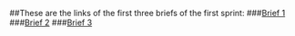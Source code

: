 ##These are the links of the first three briefs of the first sprint:
###[Brief 1](https://md-naciri.github.io/Sprint-1/Brief%201/)
###[Brief 2](https://md-naciri.github.io/Sprint-1/Brief%202/)
###[Brief 3](https://md-naciri.github.io/Sprint-1/Brief%203/)

